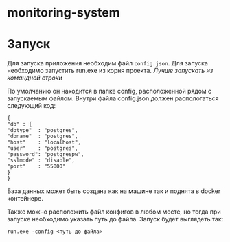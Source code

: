 # monitoring-system

# Запуск
Для запуска приложения необходим файл `config.json`. 
Для запуска необходимо запустить run.exe из корня проекта. _Лучше запускать из командной строки_

По умолчанию он находится в папке config, расположенной рядом с запускаемым файлом.
Внутри файла config.json должен распологаться следующий код:
````
{
"db" : {
"dbtype"  : "postgres",
"dbname"  : "postgres",
"host"    : "localhost",
"user"    : "postgres",
"password": "postgrespw",
"sslmode" : "disable",
"port"    : "55000"
}
}
````

База данных может быть создана как на машине так и поднята в docker контейнере.

Также можно расположить файл конфигов в любом месте, но тогда при запуске необходимо указать
путь до файла.
Запуск будет выглядеть так:

`run.exe -config <путь до файла>`